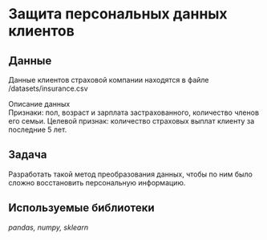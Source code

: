 # Защита персональных данных клиентов

## Данные

Данные клиентов страховой компании находятся в файле /datasets/insurance.csv   

Описание данных  
Признаки: пол, возраст и зарплата застрахованного, количество членов его семьи.
Целевой признак: количество страховых выплат клиенту за последние 5 лет.

## Задача

Разработать такой метод преобразования данных, чтобы по ним было сложно восстановить персональную информацию.

## Используемые библиотеки
*pandas, numpy, sklearn*
